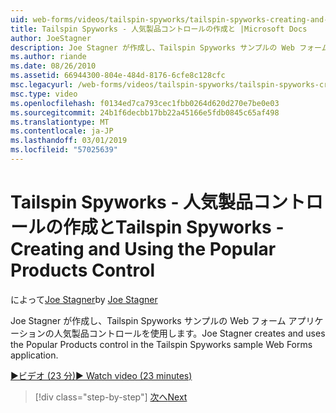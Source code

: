 ```yaml
---
uid: web-forms/videos/tailspin-spyworks/tailspin-spyworks-creating-and-using-the-popular-products-control
title: Tailspin Spyworks - 人気製品コントロールの作成と |Microsoft Docs
author: JoeStagner
description: Joe Stagner が作成し、Tailspin Spyworks サンプルの Web フォーム アプリケーションの人気製品コントロールを使用します。
ms.author: riande
ms.date: 08/26/2010
ms.assetid: 66944300-804e-484d-8176-6cfe8c128cfc
msc.legacyurl: /web-forms/videos/tailspin-spyworks/tailspin-spyworks-creating-and-using-the-popular-products-control
msc.type: video
ms.openlocfilehash: f0134ed7ca793cec1fbb0264d620d270e7be0e03
ms.sourcegitcommit: 24b1f6decbb17bb22a45166e5fdb0845c65af498
ms.translationtype: MT
ms.contentlocale: ja-JP
ms.lasthandoff: 03/01/2019
ms.locfileid: "57025639"
---
```

<a name="tailspin-spyworks---creating-and-using-the-popular-products-control"></a><span data-ttu-id="92e49-103">Tailspin Spyworks - 人気製品コントロールの作成と</span><span class="sxs-lookup"><span data-stu-id="92e49-103">Tailspin Spyworks - Creating and Using the Popular Products Control</span></span>
====================
<span data-ttu-id="92e49-104">によって[Joe Stagner](https://github.com/JoeStagner)</span><span class="sxs-lookup"><span data-stu-id="92e49-104">by [Joe Stagner](https://github.com/JoeStagner)</span></span>

<span data-ttu-id="92e49-105">Joe Stagner が作成し、Tailspin Spyworks サンプルの Web フォーム アプリケーションの人気製品コントロールを使用します。</span><span class="sxs-lookup"><span data-stu-id="92e49-105">Joe Stagner creates and uses the Popular Products control in the Tailspin Spyworks sample Web Forms application.</span></span>

[<span data-ttu-id="92e49-106">&#9654;ビデオ (23 分)</span><span class="sxs-lookup"><span data-stu-id="92e49-106">&#9654; Watch video (23 minutes)</span></span>](https://channel9.msdn.com/Blogs/ASP-NET-Site-Videos/tailspin-spyworks-creating-and-using-the-popular-products-control)

> [!div class="step-by-step"]
> [<span data-ttu-id="92e49-107">次へ</span><span class="sxs-lookup"><span data-stu-id="92e49-107">Next</span></span>](tailspin-spyworks-implementing-and-using-the-also-purchased-control.md)
